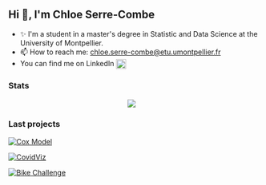 
## Hi 👋, I'm Chloe Serre-Combe
 
- ✨ I'm a student in a master's degree in Statistic and Data Science at the University of Montpellier.
- 📫 How to reach me: chloe.serre-combe@etu.umontpellier.fr
- You can find me on LinkedIn  [<img align="center" alt="Discord" width="20px" src="https://raw.githubusercontent.com/peterthehan/peterthehan/master/assets/linkedin.svg" />](https://linkedin.com/in/chloe-serre-combe-886647185)


### Stats

<p align="center" href="https://github.com/chloesrcb">
  <img align="center" src="https://github-readme-stats.vercel.app/api?username=chloesrcb&show_icons=true&theme=vue-dark" /> &nbsp;&nbsp;
</p>


### Last projects 


<p align="center">

[![Cox Model](https://github-readme-stats.vercel.app/api/pin/?username=jlidoine&repo=projet_Cox&theme=vue-dark)](https://github.com/jlidoine/projet_Cox)

[![CovidViz](https://github-readme-stats.vercel.app/api/pin/?username=jihene-b3&repo=covidviz&theme=vue-dark)](https://github.com/jihene-b3/covidviz)

[![Bike Challenge](https://github-readme-stats.vercel.app/api/pin/?username=chloesrcb&repo=bike_challenge&theme=vue-dark)](https://github.com/chloesrcb/bike_challenge)
    
</p>



